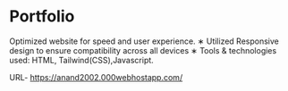 # Portfolio

Optimized website for speed and user experience.
∗ Utilized Responsive design to ensure compatibility across all devices
∗ Tools & technologies used: HTML, Tailwind(CSS),Javascript.

URL- https://anand2002.000webhostapp.com/
